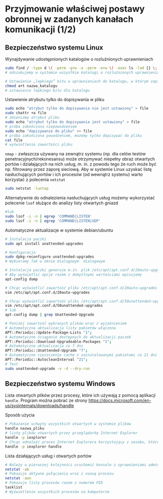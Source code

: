 # Przyjmowanie właściwej postawy obronnej w zadanych kanałach komunikacji (1/2)

## Bezpieczeństwo systemu Linux

Wynajdywanie udostępnionych katalogów o rozluźnionych uprawnieniach
```sh
sudo find / -type d \( -perm -g+w -o -perm -o+w \) -exec ls -lad {} \;
# odszukujemy w systemie wszystkie katalogi o rozluźnionych uprawnieniach

# Ustawienie „lepkiego” bitu w uprawnieniach do katalogu, w którym zapisywać mogą wszyscy powoduje, że wszyscy mogą tworzyć w nim pliki, to jednak nikt nie może usuwać ani modyfikować plików innych użytkowników.
chmod a+t nazwa_katalogu
# ustawienie lepkiego bitu dla katalogu
```

Ustawienie atrybutu tylko do dopisywania w pliku
```sh
sudo echo "atrybut tylko do dopisywania nie jest ustawiony" > file
sudo chattr +a file
# zmieniamy atrybut pliku 
sudo echo "atrybut tylko do dopisywania jest ustawiony" > file
# próba zakończona niepowodzeniem
sudo echo "dopisywanie do pliku" >> file
# próba zakończona powodzeniem, możemy tylko dopisywać do pliku
cat file
# wyświetlenie zawartości pliku
```

`nmap` - zwłaszcza używany na zewnątrz systemu (np. dla celów testów penetracyjnych/rekonesansu) może otrzymywać niepełny obraz otwartych portów i działających na nich usług, m. in. z powodu tego że ruch może być np. filtrowany przez zaporę sieciową.
Aby w systemie Linux uzyskać listę nasłuchujących portów i ich procesów (od wewnątrz systemu) warto korzystać z polecenia `netstat`
```sh
sudo netstat -luntap
```

Alternatywnie do odnalezienia nasłuchujących usług możemy wykorzystać polecenie `lsof` służące do analizy listy otwartych gniazd
```sh
#lub
sudo lsof -i -n | egrep 'COMMAND|LISTEN'
sudo lsof -i -n | egrep 'COMMAND|LISTEN|UDP'
```

Automatyczne aktualizacje w systemie debian/ubuntu
```sh
# Instalacja paczki
sudo apt install unattended-upgrades

# Konfiguracja
sudo dpkg-reconfigure unattended-upgrades
# Wybieramy Tak w oknie dialogowym  dialogowym

# Instalacja paczki generuje m.in. plik /etc/apt/apt.conf.d/20auto-upgrades do którego możemy dodawać inne opcje programu apt.
# Aby wyświetlić opcje razem z domyślnymi wartościami wpisujemy
apt-config dump

# Chcąc wyświetlić zawartość pliku /etc/apt/apt.conf.d/20auto-upgrades wpisujemy
vim /etc/apt/apt.conf.d/20auto-upgrades

# Chcąc wyświetlić zawartość pliku /etc/apt/apt.conf.d/50unattended-upgrades możemy to zrobić na dwa sposoby
vim /etc/apt/apt.conf.d/50unattended-upgrades
# lub
apt-config dump | grep Unattended-Upgrade

# Poniżej zawartość wybranych plików wraz z wyjaśnieniem
# Automatyczna aktualizacja listy pakietów włączona
APT::Periodic::Update-Package-Lists "1";
# Automatyczne ściąganie dostępnych do aktualizacji paczek
APT::Periodic::Download-Upgradeable-Packages "1";
# Automatyczna aktualizacja co 7 dni
APT::Periodic::Unattended-Upgrade "7";
# Automatyczne czyszczenie cache z zainstalowanymi pakietami co 21 dni
APT::Periodic::AutocleanInterval "21";
# Test
sudo unattended-upgrade -v -d --dry-run
```

##  Bezpieczeństwo systemu Windows
Lista otwartych plików przez procesy, które ich używają z pomocą aplikacji 
`handle`. Program można pobrać ze strony
https://docs.microsoft.com/en-us/sysinternals/downloads/handle

Sposób użycia
```sh
# Pokazanie uchwyty wszystkich otwartych w systemie plików
handle nazwa_pliku
# listę plików otwartych przez przeglądarkę Internet Explorer
handle -p iexplorer
# Chcąc odnaleźć proces Internet Explorera korzystający z zasobu, którego nazwa zawiera wyraz „handle”, należy użyć następującego polecenia:
handle -p iexplorer handle
```

Lista działających usług i otwartych portów
```sh
# Należy w pierwszej kolejności uruchomić konsole z uprawnieniami administratora
netstat -ab
# Pokazuje aktywne połączenia wraz z nazwą procesu
netstat -aon
# Pokazuje listy procesów razem z numerem PID
tasklist
# Wyświetlenie wszystkich procesów na komputerze
```